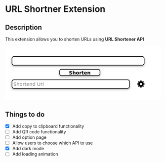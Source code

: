 # URL Shortner Extension

## Description

This extension allows you to shorten URLs using **URL Shortener API**

![images](./img.png)

## Things to do

- [X] Add copy to clipboard functionality
- [ ] Add QR code functionality
- [ ] Add option page
- [ ] Allow users to choose which API to use
- [X] Add dark mode
- [ ] Add loading animation